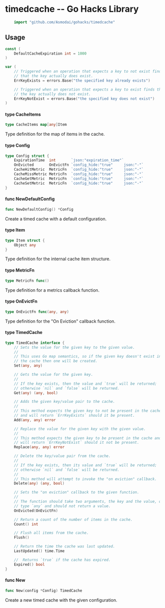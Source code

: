 <!-- -*- Mode: gfm; auto-fill: t; fill-column: 78; -*- -->

# timedcache -- Go Hacks Library

```go
    import "github.com/Asmodai/gohacks/timedcache"
```

## Usage

```go
const (
	DefaultCacheExpiration int = 1000
)
```

```go
var (
	// Triggered when an operation that expects a key to not exist find
	// that the key actually does exist.
	ErrKeyExists = errors.Base("the specified key already exists")

	// Triggered when an operation that expects a key to exist finds that
	// the key actually does not exist.
	ErrKeyNotExist = errors.Base("the specified key does not exist")
)
```

#### type CacheItems

```go
type CacheItems map[any]Item
```

Type definition for the map of items in the cache.

#### type Config

```go
type Config struct {
	ExpirationTime  int       `json:"expiration_time"`
	OnEvicted       OnEvictFn `config_hide:"true"     json:"-"`
	CacheHitMetric  MetricFn  `config_hide:"true"     json:"-"`
	CacheMissMetric MetricFn  `config_hide:"true"     json:"-"`
	CacheGetMetric  MetricFn  `config_hide:"true"     json:"-"`
	CacheSetMetric  MetricFn  `config_hide:"true"     json:"-"`
}
```


#### func  NewDefaultConfig

```go
func NewDefaultConfig() *Config
```
Create a timed cache with a default configuration.

#### type Item

```go
type Item struct {
	Object any
}
```

Type definition for the internal cache item structure.

#### type MetricFn

```go
type MetricFn func()
```

Type definition for a metrics callback function.

#### type OnEvictFn

```go
type OnEvictFn func(any, any)
```

Type definition for the "On Eviction" callback function.

#### type TimedCache

```go
type TimedCache interface {
	// Sets the value for the given key to the given value.
	//
	// This uses Go map semantics, so if the given key doesn't exist in
	// the cache then one will be created.
	Set(any, any)

	// Gets the value for the given key.
	//
	// If the key exists, then the value and `true` will be returned;
	// otherwise `nil` and `false` will be returned.
	Get(any) (any, bool)

	// Adds the given key/value pair to the cache.
	//
	// This method expects the given key to not be present in the cache
	// and will return `ErrKeyExists` should it be present.
	Add(any, any) error

	// Replace the value for the given key with the given value.
	//
	// This method expects the given key to be present in the cache and
	// will return `ErrKeyNotExist` should it not be present.
	Replace(any, any) error

	// Delete the key/value pair from the cache.
	//
	// If the key exists, then its value and `true` will be returned;
	// otherwise `nil` and `false` will be returned.
	//
	// This method will attempt to invoke the "on eviction" callback.
	Delete(any) (any, bool)

	// Sets the "on eviction" callback to the given function.
	//
	// The function should take two arguments, the key and the value, of
	// type `any` and should not return a value.
	OnEvicted(OnEvictFn)

	// Return a count of the number of items in the cache.
	Count() int

	// Flush all items from the cache.
	Flush()

	// Return the time the cache was last updated.
	LastUpdated() time.Time

	//  Returns `true` if the cache has expired.
	Expired() bool
}
```


#### func  New

```go
func New(config *Config) TimedCache
```
Create a new timed cache with the given configuration.
